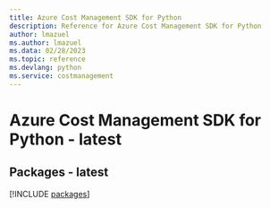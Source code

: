 ```yaml
---
title: Azure Cost Management SDK for Python
description: Reference for Azure Cost Management SDK for Python
author: lmazuel
ms.author: lmazuel
ms.data: 02/28/2023
ms.topic: reference
ms.devlang: python
ms.service: costmanagement
---
```

# Azure Cost Management SDK for Python - latest
## Packages - latest
[!INCLUDE [packages](cost-management-index.md)]